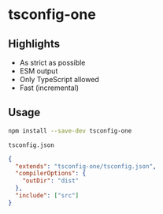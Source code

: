 # tsconfig-one

## Highlights

- As strict as possible
- ESM output
- Only TypeScript allowed
- Fast (incremental)

## Usage

```sh
npm install --save-dev tsconfig-one
```

`tsconfig.json`

```json
{
  "extends": "tsconfig-one/tsconfig.json",
  "compilerOptions": {
    "outDir": "dist"
  },
  "include": ["src"]
}
```
